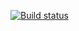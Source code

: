 [![Build status](https://ci.appveyor.com/api/projects/status/krec2kxm3v8di321/branch/master?svg=true)](https://ci.appveyor.com/project/aleksol86/patternstasktwo/branch/master)
